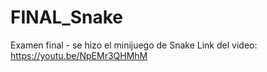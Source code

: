 # FINAL_Snake
Examen final - se hizo el minijuego de Snake
Link del video: https://youtu.be/NpEMr3QHMhM


